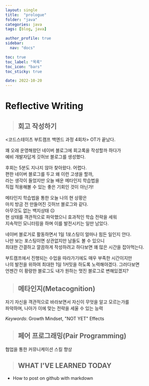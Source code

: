 ```yaml
---
layout: single
title:  "prologue"
folder: "java"
categories: java
tags: [blog, java]

author_profile: true
sidebar:
  nav: "docs"

toc: true
toc_label: "목록"
toc_icon: "bars"
toc_sticky: true

date: 2022-10-20
---
```



# Reflective Writing
>## 회고 작성하기


<코드스테이츠 부트캠프 백엔드 과정 4회차> OT가 끝났다.


꽤 오래 운영해왔던 네이버 블로그에 회고록을 작성할까 하다가  
예비 개발자답게 깃허브 블로그를 생성했다.


후회는 5분도 지나지 않아 찾아왔다. 어렵다.  
편한 네이버 블로그를 두고 왜 이런 고생을 할까,  
라는 생각이 들었지만 오늘 배운 메타인지 학습법을  
직접 적용해볼 수 있는 좋은 기회인 것이 아닌가!


메타인지 학습법을 통한 오늘 나의 현 상황은  
마치 방금 전 만들어진 깃허브 블로그와 같다.  
아무것도 없는 백지상태 ☹️  
현 상태를 객관적으로 파악했으니 효과적인 학습 전략을 세워  
지속적인 모니터링을 하며 이를 발전시키는 일만 남았다.  
  
  
네이버 블로거로 활동하면서 1일 1포스팅이 얼마나 힘든 일인지 안다.  
나만 보는 포스팅이면 상관없지만 남들도 볼 수 있으니   
최대한 간결하고 깔끔하게 작성하려고 하다보면 꽤 많은 시간을 잡아먹는다.  
  
부트캠프에서 진행되는 수업을 따라가기에도 매우 부족한 시간이지만  
나의 발전을 위하여 최대한 1일 1커밋을 하도록 노력해야겠다. 그러다보면  
언젠간 이 황량한 블로그도 내가 원하는 멋진 블로그로 변해있겠지?



>## 메타인지(Metacognition)

자기 자신을 객관적으로 바라보면서 자신이 무엇을 알고 모르는가를  
파악하며, 나아가 이에 맞는 전략을 세울 수 있는 능력

*Keywords*: Growth Mindset, "NOT YET" Effects

>## 페어 프로그래밍(Pair Programming)

협업을 통한 커뮤니케이션 스킬 향상


>## WHAT I'VE LEARNED TODAY

- How to post on github with markdown
